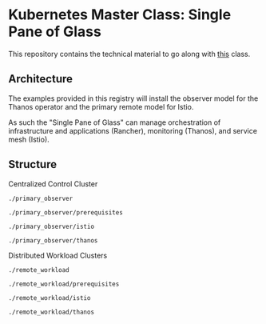 # Kubernetes Master Class: Single Pane of Glass

This repository contains the technical material to go along with [this](https://info.rancher.com/kubernetes-master-class-dec8-2020) class.

## Architecture

The examples provided in this registry will install the observer model for the Thanos operator and the primary remote model for Istio.

As such the "Single Pane of Glass" can manage orchestration of infrastructure and applications (Rancher), monitoring (Thanos), and service mesh (Istio).

## Structure

Centralized Control Cluster

`./primary_observer`

`./primary_observer/prerequisites`

`./primary_observer/istio`

`./primary_observer/thanos`

Distributed Workload Clusters

`./remote_workload`

`./remote_workload/prerequisites`

`./remote_workload/istio`

`./remote_workload/thanos`
